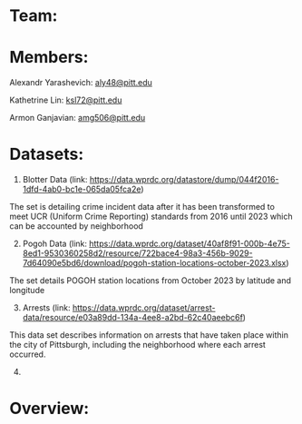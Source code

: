 # Team: 


# Members:
Alexandr Yarashevich: aly48@pitt.edu 

Kathetrine Lin: ksl72@pitt.edu

Armon Ganjavian: amg506@pitt.edu

# Datasets:
1. Blotter Data (link: https://data.wprdc.org/datastore/dump/044f2016-1dfd-4ab0-bc1e-065da05fca2e)

The set is detailing crime incident data after it has been transformed to meet UCR (Uniform Crime Reporting) standards from 2016 until 2023 which can be accounted by neighborhood

2. Pogoh Data (link: https://data.wprdc.org/dataset/40af8f91-000b-4e75-8ed1-9530360258d2/resource/722bace4-98a3-456b-9029-7d64090e5bd6/download/pogoh-station-locations-october-2023.xlsx)

The set details POGOH station locations from October 2023 by latitude and longitude

3. Arrests (link: https://data.wprdc.org/dataset/arrest-data/resource/e03a89dd-134a-4ee8-a2bd-62c40aeebc6f)

This data set describes information on arrests that have taken place within the city of Pittsburgh, including the neighborhood where each arrest occurred.

4. 


# Overview:


